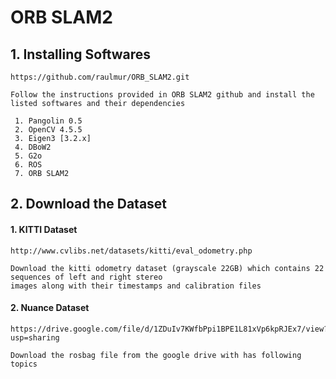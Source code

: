 # ORB SLAM2 
## 1. Installing Softwares 

    https://github.com/raulmur/ORB_SLAM2.git

    Follow the instructions provided in ORB SLAM2 github and install the listed softwares and their dependencies

     1. Pangolin 0.5
     2. OpenCV 4.5.5
     3. Eigen3 [3.2.x]
     4. DBoW2 
     5. G2o 
     6. ROS
     7. ORB SLAM2

## 2. Download the Dataset 
    
   #### 1. KITTI Dataset 
    http://www.cvlibs.net/datasets/kitti/eval_odometry.php
    
    Download the kitti odometry dataset (grayscale 22GB) which contains 22 sequences of left and right stereo
    images along with their timestamps and calibration files

   #### 2. Nuance Dataset 
    https://drive.google.com/file/d/1ZDuIv7KWfbPpi1BPE1L81xVp6kpRJEx7/view?usp=sharing
    
    Download the rosbag file from the google drive with has following topics 

      



    
    

